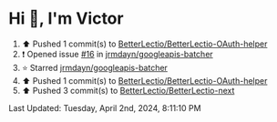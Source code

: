 <h1>Hi 👋, I'm Victor </h1>

<!--RECENT_ACTIVITY:start-->
1. ⬆️ Pushed 1 commit(s) to [BetterLectio/BetterLectio-OAuth-helper](https://github.com/BetterLectio/BetterLectio-OAuth-helper)<br>
2. ❗️ Opened issue [#16](https://github.com/jrmdayn/googleapis-batcher/issues/16) in [jrmdayn/googleapis-batcher](https://github.com/jrmdayn/googleapis-batcher)<br>
3. ⭐ Starred [jrmdayn/googleapis-batcher](https://github.com/jrmdayn/googleapis-batcher)<br>
4. ⬆️ Pushed 1 commit(s) to [BetterLectio/BetterLectio-OAuth-helper](https://github.com/BetterLectio/BetterLectio-OAuth-helper)<br>
5. ⬆️ Pushed 3 commit(s) to [BetterLectio/BetterLectio-next](https://github.com/BetterLectio/BetterLectio-next)<br>
<!--RECENT_ACTIVITY:end-->

<!--RECENT_ACTIVITY:last_update-->
Last Updated: Tuesday, April 2nd, 2024, 8:11:10 PM
<!--RECENT_ACTIVITY:last_update_end-->
